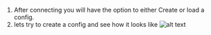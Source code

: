 1. After connecting you will have the option to either Create or load a config.
2. lets try to create a config and see how it looks like 
![alt text](https://github.com/SecYuri/HTB-Cyber-Apocalypse-2023-Writeups/blob/main/misc_hijack/1.PNG)